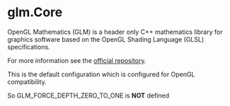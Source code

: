 # glm.Core

OpenGL Mathematics (GLM) is a header only C++ mathematics library for graphics software based on the OpenGL Shading Language (GLSL) specifications.

For more information see the [official repository](https://github.com/g-truc/glm).

This is the default configuration which is configured for OpenGL compatibility.

So GLM_FORCE_DEPTH_ZERO_TO_ONE is **NOT** defined
